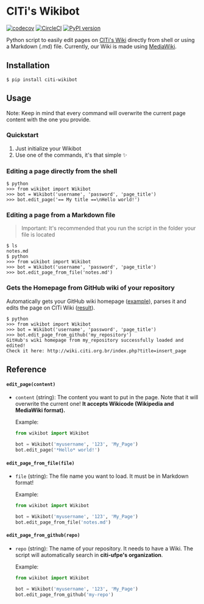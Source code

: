 # CITi's Wikibot
[![codecov](https://codecov.io/gh/CITi-UFPE/citi-wikibot/branch/master/graph/badge.svg)](https://codecov.io/gh/CITi-UFPE/citi-wikibot) [![CircleCI](https://circleci.com/gh/CITi-UFPE/citi-wikibot.svg?style=svg)](https://circleci.com/gh/CITi-UFPE/citi-wikibot) [![PyPI version](https://badge.fury.io/py/citi-wikibot.svg)](https://badge.fury.io/py/citi-wikibot)

Python script to easily edit pages on [CITi's Wiki](http://wiki.citi.org.br/) directly from shell or using a Markdown (.md) file. Currently, our Wiki is made using [MediaWiki](https://www.mediawiki.org/).

## Installation
```shell
$ pip install citi-wikibot
```

## Usage
Note: Keep in mind that every command will overwrite the current page content with the one you provide.

### Quickstart
1. Just initialize your Wikibot
2. Use one of the commands, it's that simple :sparkles: 

### Editing a page directly from the shell

```shell
$ python
>>> from wikibot import Wikibot
>>> bot = Wikibot('username', 'password', 'page_title')
>>> bot.edit_page('== My title ==\nHello world!')
```
### Editing a page from a Markdown file
> Important: It's recommended that you run the script in the folder your file is located
  
```shell
$ ls
notes.md
$ python
>>> from wikibot import Wikibot
>>> bot = Wikibot('username', 'password', 'page_title')
>>> bot.edit_page_from_file('notes.md')
```
### Gets the Homepage from GitHub wiki of your repository
Automatically gets your GitHub wiki homepage ([example](https://github.com/citi-ufpe/in-forma/wiki)), parses it and edits the page on CITi Wiki ([result](http://wiki.citi.org.br/index.php?title=In_Forma)).
```shell
$ python
>>> from wikibot import Wikibot
>>> bot = Wikibot('username', 'password', 'page_title')
>>> bot.edit_page_from_github('my_repository')
GitHub's wiki homepage from my_repository successfully loaded and edited!
Check it here: http://wiki.citi.org.br/index.php?title=insert_page
```

## Reference
#### `edit_page(content)`
- `content` (string): The content you want to put in the page. Note that it will overwrite the current one! **It accepts Wikicode (Wikipedia and MediaWiki format).**
    
    Example:
    ```python
    from wikibot import Wikibot
    
    bot = Wikibot('myusername', '123', 'My_Page')
    bot.edit_page('*Hello* world!')
    ```

#### `edit_page_from_file(file)`
- `file` (string): The file name you want to load. It must be in Markdown format!

    Example:
    ```python
    from wikibot import Wikibot
    
    bot = Wikibot('myusername', '123', 'My_Page')
    bot.edit_page_from_file('notes.md')
    ```

#### `edit_page_from_github(repo)`
- `repo` (string): The name of your repository. It needs to have a Wiki. The script will automatically search in **citi-ufpe's organization**.

    Example:
    ```python
    from wikibot import Wikibot
    
    bot = Wikibot('myusername', '123', 'My_Page')
    bot.edit_page_from_github('my-repo')
    ```